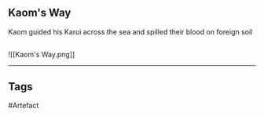 ## Kaom's Way
Kaom guided his Karui across the sea
and spilled their blood on foreign soil
## 
![[Kaom's Way.png]]

---
## Tags
#Artefact